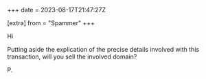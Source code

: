 +++
date = 2023-08-17T21:47:27Z

[extra]
from = "Spammer"
+++

Hi

Putting aside the explication of the precise details involved with this transaction, will you sell the involved domain?

P.
